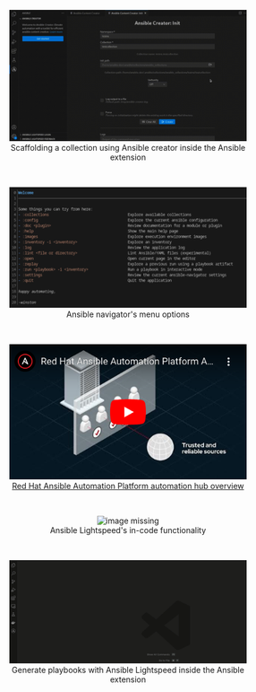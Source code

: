 <!-- markdownlint-disable MD033 MD041 MD013-->

<figure align="center">
  <img src="create-ansible-creator.gif" alt="image missing" />
  <figcaption>Scaffolding a collection using Ansible creator inside the Ansible extension</figcaption>
</figure>
<br>
<figure align="center">
  <img src="create-ansible-navigator.png" alt="image missing" />
  <figcaption>Ansible navigator's menu options</figcaption>
</figure>
<br>
<a href="https://www.youtube.com/watch?v=_aEX3HkjayI">
  <figure align="center">
    <img src="create-automation-hub.png" alt="demo image" />
    <figcaption>Red Hat Ansible Automation Platform automation hub overview</figcaption>
  </figure>
</a>
<br>
<figure align="center">
  <img src="create-lightspeed-completion.gif" alt="image missing" />
  <figcaption>Ansible Lightspeed's in-code functionality</figcaption>
</figure>
<br>
<figure align="center">
  <img src="create-lightspeed-playbook.gif" alt="image missing" />
  <figcaption>Generate playbooks with Ansible Lightspeed inside the Ansible extension</figcaption>
</figure>
<br>
